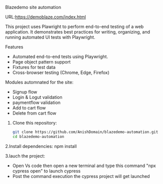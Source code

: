Blazedemo site automation

URL:https://demoblaze.com/index.html

This project uses Plawright to perform end-to-end testing of a web application. It demonstrates best practices for writing, organizing, and running automated UI tests with Playwright.


Features

- Automated end-to-end tests using Playwright.
- Page object pattern support 
- Fixtures for test data
- Cross-browser testing (Chrome, Edge, Firefox)


Modules automnated for the site:
 * Signup flow
 * Login & Logut validation
 * paymentflow validation
 * Add to cart flow
 * Delete from cart flow
    

1. Clone this repository:
   ```bash
   git clone https://github.com/AnishDomain/blazedemo-automation.git
   cd blazedemo-automation


2.Install dependencies:
  npm install
  

3.lauch the project:
 * Open Vs code then open a new terminal and type this command "npx cypress open" to launch cypress
 * Post the command execution the cypress project will get launched 



